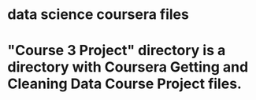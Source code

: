 # data science coursera files

# "Course 3 Project" directory is a directory with Coursera Getting and Cleaning Data Course Project files.
